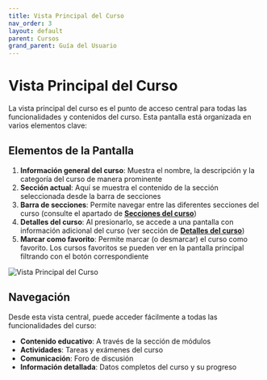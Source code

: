 ```yaml
---
title: Vista Principal del Curso
nav_order: 3
layout: default
parent: Cursos
grand_parent: Guía del Usuario
---
```


# Vista Principal del Curso

La vista principal del curso es el punto de acceso central para todas las funcionalidades y contenidos del curso. Esta pantalla está organizada en varios elementos clave:

## Elementos de la Pantalla

1. **Información general del curso**: Muestra el nombre, la descripción y la categoría del curso de manera prominente
2. **Sección actual**: Aquí se muestra el contenido de la sección seleccionada desde la barra de secciones
3. **Barra de secciones**: Permite navegar entre las diferentes secciones del curso (consulte el apartado de [**Secciones del curso**](sections))
4. **Detalles del curso**: Al presionarlo, se accede a una pantalla con información adicional del curso (ver sección de [**Detalles del curso**](details))
5. **Marcar como favorito**: Permite marcar (o desmarcar) el curso como favorito. Los cursos favoritos se pueden ver en la pantalla principal filtrando con el botón correspondiente

![Vista Principal del Curso]({{site.baseurl}}/assets/user/courses/course_view.png)

## Navegación

Desde esta vista central, puede acceder fácilmente a todas las funcionalidades del curso:

- **Contenido educativo**: A través de la sección de módulos
- **Actividades**: Tareas y exámenes del curso
- **Comunicación**: Foro de discusión
- **Información detallada**: Datos completos del curso y su progreso

